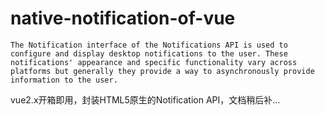 # native-notification-of-vue

``The Notification interface of the Notifications API is used to configure and display desktop notifications to the user. These notifications' appearance and specific functionality vary across platforms but generally they provide a way to asynchronously provide information to the user.``

vue2.x开箱即用，封装HTML5原生的Notification API，文档稍后补...